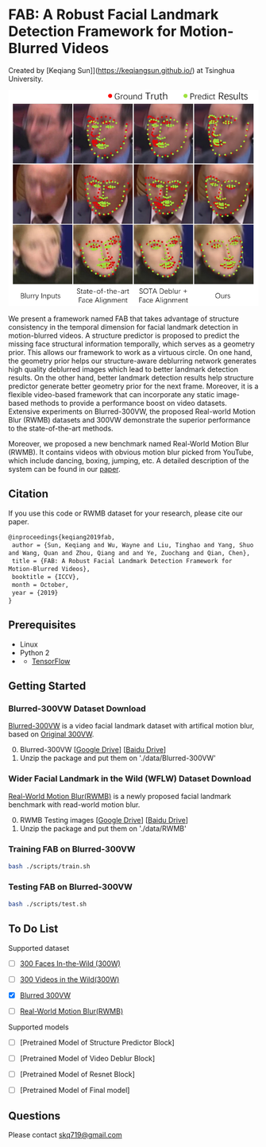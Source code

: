 # FAB: A Robust Facial Landmark Detection Framework for Motion-Blurred Videos

Created by [Keqiang Sun]](https://keqiangsun.github.io/) at Tsinghua University.

<img src='fig/effects.png' width="1000px">

We present a framework named FAB that takes advantage of structure consistency in the temporal dimension for facial landmark detection in motion-blurred videos. A structure predictor is proposed to predict the missing face structural information temporally, which serves as a geometry prior. This allows our framework to work as a virtuous circle. On one hand, the geometry prior helps our structure-aware deblurring network generates high quality deblurred images which lead to better landmark detection results. On the other hand, better landmark detection results help structure predictor generate better geometry prior for the next frame. Moreover, it is a flexible video-based framework that can incorporate any static image-based methods to provide a performance boost on video datasets. Extensive experiments on Blurred-300VW, the proposed Real-world Motion Blur (RWMB) datasets and 300VW demonstrate the superior performance to the state-of-the-art methods.

Moreover, we proposed a new benchmark named Real-World Motion Blur (RWMB). It contains videos with obvious motion blur picked from YouTube, which include dancing, boxing, jumping, etc. A detailed description of the system can be found in our [paper](https://keqiangsun.github.io/projects/FAB/FAB.html).

## Citation
If you use this code or RWMB dataset for your research, please cite our paper.
```
@inproceedings{keqiang2019fab,
 author = {Sun, Keqiang and Wu, Wayne and Liu, Tinghao and Yang, Shuo and Wang, Quan and Zhou, Qiang and and Ye, Zuochang and Qian, Chen},
 title = {FAB: A Robust Facial Landmark Detection Framework for Motion-Blurred Videos},
 booktitle = {ICCV},
 month = October,
 year = {2019}
}
```

## Prerequisites
- Linux
- Python 2
- * [TensorFlow](https://www.tensorflow.org/)

## Getting Started

### Blurred-300VW Dataset Download
[Blurred-300VW](https://keqiangsun.github.io/projects/FAB/Blurred-300VW.html) is a video facial landmark dataset with artifical motion blur, based on [Original 300VW](https://ibug.doc.ic.ac.uk/resources/300-VW/).

0. Blurred-300VW [[Google Drive]()] [[Baidu Drive]()]
1. Unzip the package and put them on './data/Blurred-300VW'

### Wider Facial Landmark in the Wild (WFLW) Dataset Download
[Real-World Motion Blur(RWMB)](https://keqiangsun.github.io/projects/FAB/RWMB.html) is a newly proposed facial landmark benchmark with read-world motion blur.

0. RWMB Testing images [[Google Drive]()] [[Baidu Drive]()]
1. Unzip the package and put them on './data/RWMB'


### Training FAB on Blurred-300VW

```bash
bash ./scripts/train.sh
```

### Testing FAB on Blurred-300VW

```bash
bash ./scripts/test.sh
```


## To Do List
Supported dataset
- [ ] [300 Faces In-the-Wild (300W)](https://ibug.doc.ic.ac.uk/resources/300-W/)
- [ ] [300 Videos in the Wild(300W)](https://ibug.doc.ic.ac.uk/resources/300-VW/)
- [x] [Blurred 300VW](https://keqiangsun.github.io/projects/FAB/RWMB.html)
- [ ] [Real-World Motion Blur(RWMB)](https://keqiangsun.github.io/projects/FAB/RWMB.html)


Supported models
- [ ] [Pretrained Model of Structure Predictor Block]
- [ ] [Pretrained Model of Video Deblur Block]
- [ ] [Pretrained Model of Resnet Block]
- [ ] [Pretrained Model of Final model]


## Questions
Please contact skq719@gmail.com
